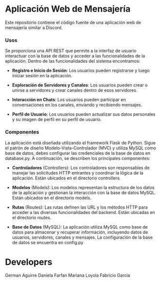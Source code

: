 # Aplicación Web de Mensajería
Este repositorio contiene el código fuente de una aplicación web de mensajería similar a Discord.

### Usos
Se proporciona una API REST que permite a la interfaz de usuario interactuar con la base de datos y acceder a las funcionalidades de la aplicación. 
Dentro de las funcionalidades del sistema encontramos:

- **Registro e Inicio de Sesión**: Los usuarios pueden registrarse y luego iniciar sesión en la aplicación.

- **Exploración de Servidores y Canales**: Los usuarios pueden crear o unirse a servidores y crear canales dentro de esos servidores.

- **Interacción en Chats**: Los usuarios pueden participar en conversaciones en los canales, enviando y recibiendo mensajes.

- **Perfil de Usuario**: Los usuarios pueden actualizar sus datos personales y su imagen de perfil en su perfil de usuario.


### Componentes
La aplicación está diseñada utilizando el framework Flask de Python. Sigue el patrón de diseño Modelo-Vista-Controlador (MVC) y utiliza MySQL como base de datos, debes configurar las credenciales de la base de datos en database.py. A continuación, se describen los principales componentes:

- **Controladores** (Controllers): Los controladores son responsables de manejar las solicitudes HTTP entrantes y coordinar la lógica de la aplicación. Están ubicados en el directorio controllers.

- **Modelos** (Models): Los modelos representan la estructura de los datos de la aplicación y gestionan la interacción con la base de datos MySQL. Están ubicados en el directorio models.

- **Rutas** (Routes): Las rutas definen las URL y los métodos HTTP para acceder a las diversas funcionalidades del backend. Están ubicadas en el directorio routes.

- **Base de Datos** (MySQL): La aplicación utiliza MySQL como base de datos para almacenar y recuperar información, incluyendo datos de usuarios, servidores, canales y mensajes. La configuración de la base de datos se encuentra en config.py

# Developers

German Aguirre
Daniela Farfan
Mariana Loyola
Fabricio Garcia
